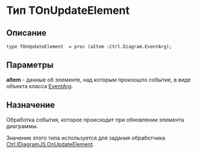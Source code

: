 ﻿---
Link: .Consts.@TOnUpdateElement
---

# Тип TOnUpdateElement

## Описание

    type TOnUpdateElement  = proc (aItem :Ctrl.Diagram.EventArg);

## Параметры

**aItem** - данные об элементе, над которым произошло событие, в виде объекта класса
[EventArg](topic:.Custom.ComClasses.Ctrl.Diagram.EventArg.Default).

## Назначение

Обработка события, которое происходит при обновлении элемента диаграммы.

Значение этого типа используется для задания обработчика [Ctrl.IDiagramJS.OnUpdateElement](topic:.Custom.ComClasses.Ctrl.IDiagramJS.OnUpdateElement).
